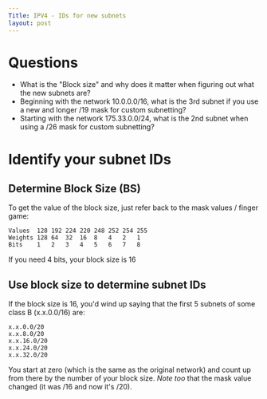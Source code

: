 ```yaml
---
Title: IPV4 - IDs for new subnets
layout: post
---
```


Questions
===

 * What is the "Block size" and why does it matter when figuring out what the new subnets are? 
 * Beginning with the network 10.0.0.0/16, what is the 3rd subnet if you use a new and longer /19 mask for custom subnetting? 
 * Starting with the network 175.33.0.0/24, what is the 2nd subnet when using a /26 mask for custom subnetting?


Identify your subnet IDs
===

Determine Block Size (BS)
---

To get the value of the block size, just refer back to the mask values / finger game: 


    Values	128 192 224 220 248 252 254 255
    Weights 128	64  32  16  8   4   2   1
    Bits    1   2   3   4   5   6   7   8

If you need 4 bits, your block size is 16

Use block size to determine subnet IDs
---

If the block size is 16, you'd wind up saying that the first 5 subnets of some class B (x.x.0.0/16) are: 

    x.x.0.0/20
    x.x.8.0/20
    x.x.16.0/20
    x.x.24.0/20
    x.x.32.0/20

You start at zero (which is the same as the original network) and count up from there by the number of your block size. *Note too* that the mask value changed (it was /16 and now it's /20). 




